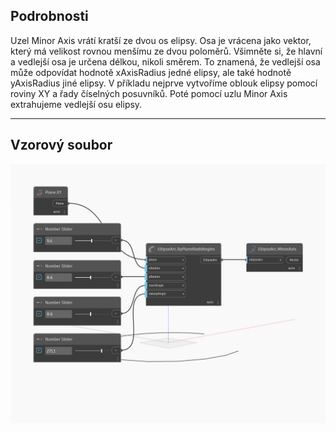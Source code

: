## Podrobnosti
Uzel Minor Axis vrátí kratší ze dvou os elipsy. Osa je vrácena jako vektor, který má velikost rovnou menšímu ze dvou poloměrů. Všimněte si, že hlavní a vedlejší osa je určena délkou, nikoli směrem. To znamená, že vedlejší osa může odpovídat hodnotě xAxisRadius jedné elipsy, ale také hodnotě yAxisRadius jiné elipsy. V příkladu nejprve vytvoříme oblouk elipsy pomocí roviny XY a řady číselných posuvníků. Poté pomocí uzlu Minor Axis extrahujeme vedlejší osu elipsy.
___
## Vzorový soubor

![MinorAxis](./Autodesk.DesignScript.Geometry.EllipseArc.MinorAxis_img.jpg)

